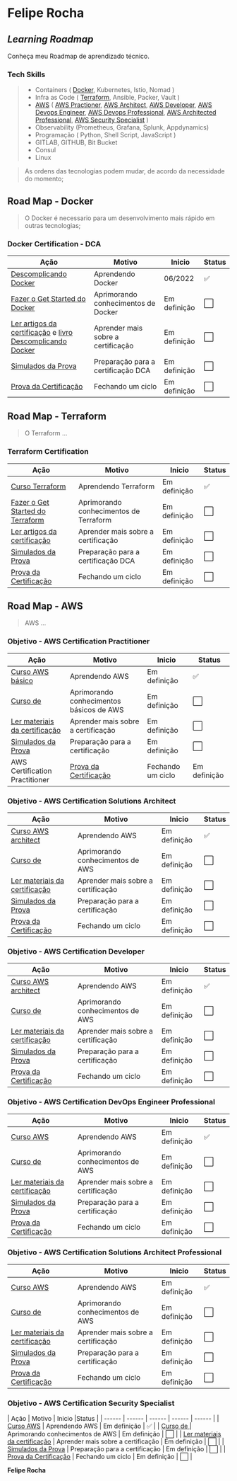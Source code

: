 # Felipe Rocha
## _Learning Roadmap_
Conheça meu Roadmap de aprendizado técnico.
### Tech Skills

> - Containers ( [Docker](#docker), Kubernetes, Istio, Nomad )
> - Infra as Code ( [Terraform](#terraformroad), Ansible, Packer, Vault )
> - [AWS](#aws) ( [AWS Practioner](#awspractioner), [AWS Architect](#awsarchitect), [AWS Developer](#awsdeveloper), [AWS Devops Engineer](#awsdevopsprofessional), [AWS Devops Professional](#awsdevopsprofessional), [AWS Architected Professional](#awsarchitectedprofessional), [AWS Security Specialist](#awssecurityspecialist) )
> - Observability (Prometheus, Grafana, Splunk, Appdynamics) 
> - Programação ( Python, Shell Script, JavaScript )
> - GITLAB, GITHUB, Bit Bucket
> - Consul
> - Linux

> As ordens das tecnologias podem mudar, de acordo da necessidade do momento;

## <a id="docker" />Road Map - Docker

> O Docker é necessario para um desenvolvimento mais rápido em outras tecnologias;

### Docker Certification - DCA

| Ação | Motivo | Inicio |Status |
|  ------ | ------ | ------ | ------ |
| [Descomplicando Docker](https://www.linuxtips.io/products/descomplicando-o-docker) | Aprendendo Docker | 06/2022 | :white_check_mark: |
| [Fazer o Get Started do Docker](https://docs.docker.com/) | Aprimorando conhecimentos de Docker | Em definição | :white_large_square: |
| [Ler artigos da certificação](https://medium.com/@cristianvitortrucco/docker-dca-8be5bb09eb44) e [livro Descomplicando Docker](https://github.com/Furipe09/DescomplicandoDocker) | Aprender mais sobre a certificação | Em definição | :white_large_square: |
| [Simulados da Prova](https://www.amazon.com.br/Docker-Certified-Associate-Practice-Tests-ebook/dp/B07NCLGJJ3) | Preparação para a certificação DCA | Em definição | :white_large_square: |
| [Prova da Certificação](https://www.amazon.com.br/Docker-Certified-Associate-Practice-Tests-ebook/dp/B07NCLGJJ3) | Fechando um ciclo | Em definição | :white_large_square: |

## Road Map - Terraform<a id="terraformroad" />

> O Terraform ...

### Terraform Certification

| Ação | Motivo | Inicio |Status |
| ------ | ------ | ------ | ------ |
| [Curso Terraform](https://) | Aprendendo Terraform | Em definição | :white_check_mark: |
| [Fazer o Get Started do Terraform](https:) | Aprimorando conhecimentos de Terraform | Em definição | :white_large_square: |
| [Ler artigos da certificação](https://) | Aprender mais sobre a certificação | Em definição | :white_large_square: |
| [Simulados da Prova](https://) | Preparação para a certificação DCA | Em definição | :white_large_square: |
| [Prova da Certificação](https://) | Fechando um ciclo | Em definição | :white_large_square: |

## <a id="aws" />Road Map - AWS

> AWS ...

### Objetivo - AWS Certification Practitioner<a id="awspractioner" />

| Ação | Motivo | Inicio |Status |
| ------ | ------ | ------ | ------ |
| [Curso AWS básico](https://) | Aprendendo AWS | Em definição | :white_check_mark: |
| [Curso de ](https:) | Aprimorando conhecimentos básicos de AWS | Em definição | :white_large_square: |
| [Ler materiais da certificação](https://) | Aprender mais sobre a certificação | Em definição | :white_large_square: |
| [Simulados da Prova](https://) | Preparação para a certificação | Em definição | :white_large_square: |
| AWS Certification Practitioner | [Prova da Certificação](https://) | Fechando um ciclo | Em definição | :white_large_square: |

###  Objetivo - AWS Certification Solutions Architect<a id="awsarchitect" />

| Ação | Motivo | Inicio |Status |
| ------ | ------ | ------ | ------ |
| [Curso AWS architect](https://) | Aprendendo AWS | Em definição | :white_check_mark: |
| [Curso de ](https:) | Aprimorando conhecimentos de AWS | Em definição | :white_large_square: |
| [Ler materiais da certificação](https://) | Aprender mais sobre a certificação | Em definição | :white_large_square: |
| [Simulados da Prova](https://) | Preparação para a certificação | Em definição | :white_large_square: |
| [Prova da Certificação](https://) | Fechando um ciclo | Em definição | :white_large_square: |

###  Objetivo - AWS Certification Developer<a id="awsdeveloper" />

| Ação | Motivo | Inicio |Status |
| ------ | ------ | ------ | ------ |
| [Curso AWS architect](https://) | Aprendendo AWS | Em definição | :white_check_mark: |
| [Curso de ](https:) | Aprimorando conhecimentos de AWS | Em definição | :white_large_square: |
| [Ler materiais da certificação](https://) | Aprender mais sobre a certificação | Em definição | :white_large_square: |
| [Simulados da Prova](https://) | Preparação para a certificação | Em definição | :white_large_square: |
| [Prova da Certificação](https://) | Fechando um ciclo | Em definição | :white_large_square: |

###  Objetivo - AWS Certification DevOps Engineer Professional<a id="awsdevopsprofessional" />

| Ação | Motivo | Inicio |Status |
| ------ | ------ | ------ | ------ |
| [Curso AWS](https://) | Aprendendo AWS | Em definição | :white_check_mark: |
| [Curso de ](https:) | Aprimorando conhecimentos de AWS | Em definição | :white_large_square: |
| [Ler materiais da certificação](https://) | Aprender mais sobre a certificação | Em definição | :white_large_square: |
| [Simulados da Prova](https://) | Preparação para a certificação | Em definição | :white_large_square: |
| [Prova da Certificação](https://) | Fechando um ciclo | Em definição | :white_large_square: |

###  Objetivo - AWS Certification Solutions Architect Professional<a id="awsarchitectedprofessional" />

| Ação | Motivo | Inicio |Status |
| ------ | ------ | ------ | ------ |
| [Curso AWS](https://) | Aprendendo AWS | Em definição | :white_check_mark: |
| [Curso de ](https:) | Aprimorando conhecimentos de AWS | Em definição | :white_large_square: |
| [Ler materiais da certificação](https://) | Aprender mais sobre a certificação | Em definição | :white_large_square: |
| [Simulados da Prova](https://) | Preparação para a certificação | Em definição | :white_large_square: |
| [Prova da Certificação](https://) | Fechando um ciclo | Em definição | :white_large_square: |

###  Objetivo - AWS Certification Security Specialist<a id="awssecurityspecialist" /> 

| Ação | Motivo | Inicio |Status |
| ------ | ------ | ------ | ------ | ------ |
| [Curso AWS](https://) | Aprendendo AWS | Em definição | :white_check_mark: |
| [Curso de ](https:) | Aprimorando conhecimentos de AWS | Em definição | :white_large_square: |
| [Ler materiais da certificação](https://) | Aprender mais sobre a certificação | Em definição | :white_large_square: |
| [Simulados da Prova](https://) | Preparação para a certificação | Em definição | :white_large_square: |
| [Prova da Certificação](https://) | Fechando um ciclo | Em definição | :white_large_square: |

**Felipe Rocha**

